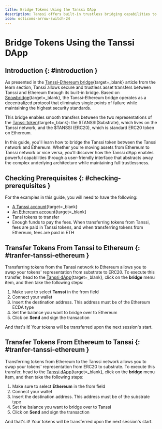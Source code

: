 ```yaml
---
title: Bridge Tokens Using the Tanssi DApp
description: Tanssi offers built-in trustless bridging capabilities to move liquidity to and from Ethereum with an easy-to-use user interface available on the Tanssi dApp.
icon: octicons-arrow-switch-24
---
```


# Bridge Tokens Using the Tanssi DApp

## Introduction {: #introduction }

As presented in the [Tanssi-Ethereum bridge](/learn/tanssi/tanssi-ethereum-bridge/){target=\_blank} article from the learn section, Tanssi allows secure and trustless asset transfers between Tanssi and Ethereum through its built-in bridge. Based on [Snowbridge](https://docs.snowbridge.network/){target=\_blank}, the Tanssi-Ethereum bridge operates as a decentralized protocol that eliminates single points of failure while maintaining the highest security standards.

This bridge enables smooth transfers between the two representations of the [Tanssi token](/builders/tanssi-network/token/){target=\_blank}: the $TANSSI(Substrate), which lives on the Tanssi network, and  the $TANSSI (ERC20), which is standard ERC20 token on Ethereum. 

In this guide, you'll learn how to bridge the Tanssi token between the Tanssi network and Ethereum. Whether you're moving assets from Ethereum to Tanssi network or vice versa, you'll discover how the Tanssi dApp enables powerful capabilities through a user-friendly interface that abstracts away the complex underlying architecture while maintaining full trustlessness.

## Checking Prerequisites {: #checking-prerequisites }

For the examples in this guide, you will need to have the following:

- [A Tanssi account](/builders/toolkit/substrate-api/wallets/talisman/#create-a-substrate-account){target=\_blank}
- [An Ethereum account](/builders/toolkit/ethereum-api/wallets/talisman/#creating-an-ethereum-account){target=\_blank}
- Tansi tokens to transfer
- Enough funds to pay the fees. When transferring tokens from Tanssi, fees are paid in Tanssi tokens, and when transferring tokens from Ethereum, fees are paid in ETH

## Transfer Tokens From Tanssi to Ethereum {: #tranfer-tanssi-ethereum }

Transferring tokens from the Tanssi network to Ethereum allows you to swap your tokens' representation from substrate to ERC20. To execute this transfer, head to the [Tanssi dApp](https://apps.tanssi.network/){target=\_blank}, click on the **bridge** menu item, and then take the following steps:

1. Make sure to select **Tanssi** in the from field
2. Connect your wallet
3. Insert the destination address. This address must be of the Ethereum ECDA type
4. Set the balance you want to bridge over to Ethereum
5. Click on **Send** and sign the transaction

And that's it! Your tokens will be transferred upon the next session's start.

## Transfer Tokens From Ethereum to Tanssi {: #tranfer-tanssi-ethereum }

Transferring tokens from Ethereum to the Tanssi network allows you to swap your tokens' representation from ERC20 to substrate.
To execute this transfer, head to the [Tanssi dApp](https://apps.tanssi.network/){target=\_blank}, click on the **bridge** menu item, and then take the following steps:

1. Make sure to select **Ethereum** in the from field
2. Connect your wallet
3. Insert the destination address. This address must be of the substrate type
4. Set the balance you want to bridge over to Tanssi
5. Click on **Send** and sign the transaction

And that's it! Your tokens will be transferred upon the next session's start.